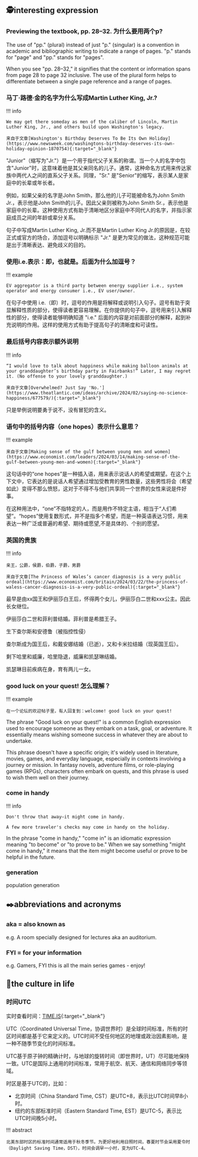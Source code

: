 ## 🕵️interesting expression

### Previewing the textbook, pp. 28–32.  为什么要用两个p?

The use of "pp." (plural) instead of just "p." (singular) is a convention in academic and bibliographic writing to indicate a range of pages. "p." stands for "page" and "pp." stands for "pages".

When you see "pp. 28–32," it signifies that the content or information spans from page 28 to page 32 inclusive. The use of the plural form helps to differentiate between a single page reference and a range of pages.

### 马丁·路德·金的名字为什么写成Martin Luther King, Jr.?
!!! info
        
    We may get there someday as men of the caliber of Lincoln, Martin Luther King, Jr., and others build upon Washington's legacy.

    来自于文章[Washington's Birthday Deserves To Be Its Own Holiday](https://www.newsweek.com/washingtons-birthday-deserves-its-own-holiday-opinion-1870754){:target="_blank"}

"Junior"（缩写为"Jr."）是一个用于指代父子关系的称谓。当一个人的名字中包含"Junior"时，这意味着他是其父亲同名的儿子。通常，这种命名方式用来传达家族中两代人之间的直系父子关系。同理，"Sr." 是"Senior"的缩写，表示某人是家庭中的长辈或年长者。

例如，如果父亲的名字是John Smith，那么他的儿子可能被命名为John Smith Jr.，表示他是John Smith的儿子。因此父亲则被称为John Smith Sr.，表示他是家庭中的长辈。这种使用方式有助于清晰地区分家庭中不同代人的名字，并指示家庭成员之间的年龄或辈分关系。

句子中写成Martin Luther King, Jr.而不是Martin Luther King Jr.的原因是，在较正式或官方的场合，添加逗号以明确标示 "Jr." 是更为常见的做法，这种规范可能是出于清晰表达、避免歧义的目的。

### 使用i.e.表示：即，也就是。后面为什么加逗号？
!!! example

    EV aggregator is a third party between energy supplier i.e., system operator and energy consumer i.e., EV user/owner.

在句子中使用 i.e.（即）时，逗号的作用是将解释或说明引入句子。逗号有助于突显解释性质的部分，使得读者更容易理解。在你提供的句子中，逗号用来引入解释性的部分，使得读者能够明确知道 "i.e." 后面的内容是对前面部分的解释，起到补充说明的作用。这样的使用方式有助于提高句子的清晰度和可读性。

### 最后括号内容表示额外说明
!!! info

    “I would love to talk about happiness while making balloon animals at your granddaughter’s birthday party in Fairbanks!” Later, I may regret it. (No offense to your lovely granddaughter.)

    来自于文章[Overwhelmed? Just Say 'No.'](https://www.theatlantic.com/ideas/archive/2024/02/saying-no-science-happiness/677579/){:target="_blank"}

只是举例说明要勇于说不，没有冒犯的含义。

### 语句中的括号内容（one hopes）表示什么意思？
!!! example

    来自于文章[Making sense of the gulf between young men and women](https://www.economist.com/leaders/2024/03/14/making-sense-of-the-gulf-between-young-men-and-women){:target="_blank"}

这句话中的“one hopes”是一种插入语，用来表示说话人的希望或期望。在这个上下文中，它表达的是说话人希望通过增加受教育的男性数量，这些男性将会（希望如此）变得不那么愤怒，这对于不得不与他们共享同一个世界的女性来说是件好事。

在这种用法中，“one”不指特定的人，而是用作不特定主语，相当于“人们希望”。“hopes”使用复数形式，并不是指多个希望，而是一种英语表达习惯，用来表达一种广泛或普遍的希望、期待或愿望,不是具体的、个别的愿望。

### 英国的贵族
!!! info

    亲王，公爵，侯爵，伯爵，子爵，男爵

    来自于文章[The Princess of Wales’s cancer diagnosis is a very public ordeal](https://www.economist.com/britain/2024/03/22/the-princess-of-waless-cancer-diagnosis-is-a-very-public-ordeal){:target="_blank"}

最早是由xx国王和伊丽莎白王后，怀得两个女儿，伊丽莎白二世和xxx公主。因此长女继位。

伊丽莎白二世和菲利普结婚。菲利普是希腊王子。

生下查尔斯和安德鲁（被指控性侵）

查尔斯成为国王后，和戴安娜结婚（已逝），又和卡米拉结婚（现英国王后）。

剩下哈里和威廉，哈里隐退，威廉和凯瑟琳结婚。

凯瑟琳目前疾病在身，育有两儿一女。


### good luck on your quest! 怎么理解？
!!! example

    在一个论坛的欢迎帖子里，有人回复到：welcome! good luck on your quest!

The phrase "Good luck on your quest!" is a common English expression used to encourage someone as they embark on a task, goal, or adventure. It essentially means wishing someone success in whatever they are about to undertake.

This phrase doesn't have a specific origin; it's widely used in literature, movies, games, and everyday language, especially in contexts involving a journey or mission. In fantasy novels, adventure films, or role-playing games (RPGs), characters often embark on quests, and this phrase is used to wish them well on their journey.

### come in handy
!!! info

    Don't throw that away—it might come in handy.

    A few more traveler's checks may come in handy on the holiday.

In the phrase "come in handy," "come in" is an idiomatic expression meaning "to become" or "to prove to be." When we say something "might come in handy," it means that the item might become useful or prove to be helpful in the future.

### generation
population generation


## ✒️abbreviations and acronyms

### aka = also known as

e.g.  A room specially designed for lectures aka an auditorium.

### FYI = for your information
e.g.  Gamers, FYI this is all the main series games - enjoy!



## 🗽the culture in life

### 时间UTC

实时查看时间：[TIME.IS](https://time.is/zh/){:target="_blank"}

UTC（Coordinated Universal Time，协调世界时）是全球时间标准，所有的时区时间都是基于它来定义的。UTC时间不受任何地区的地理或政治因素影响，是一种不随季节变化的时间标准。

UTC基于原子钟的精确计时，与地球的旋转时间（即世界时，UT）尽可能地保持一致。UTC是国际上通用的时间标准，常用于航空、航天、通信和网络同步等领域。

时区是基于UTC的，比如：

- 北京时间（China Standard Time, CST）是UTC+8，表示比UTC时间早8小时。
- 纽约的东部标准时间（Eastern Standard Time, EST）是UTC-5，表示比UTC时间晚5小时。

!!! abstract

    北美东部时区的标准时间通常适用于秋冬季节。为更好地利用日照时间，春夏时节会采用夏令时（Daylight Saving Time，DST），时间会调早一小时，变为UTC-4。